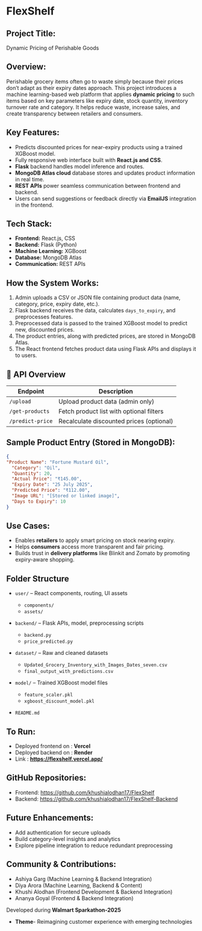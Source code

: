 # FlexShelf

## Project Title: 
Dynamic Pricing of Perishable Goods

## Overview:
Perishable grocery items often go to waste simply because their prices don’t adapt as their expiry dates approach. This project introduces a machine learning-based web platform that applies **dynamic pricing** to such items based on key parameters like expiry date, stock quantity, inventory turnover rate and category. It helps reduce waste, increase sales, and create transparency between retailers and consumers.

## Key Features:
- Predicts discounted prices for near-expiry products using a trained XGBoost model.
- Fully responsive web interface built with **React.js and CSS**.
- **Flask** backend handles model inference and routes.
- **MongoDB Atlas cloud** database stores and updates product information in real time.
- **REST APIs** power seamless communication between frontend and backend.
- Users can send suggestions or feedback directly via **EmailJS** integration in the frontend.  


## Tech Stack:
- **Frontend:** React.js, CSS
- **Backend:** Flask (Python)
- **Machine Learning:** XGBoost
- **Database:** MongoDB Atlas
- **Communication:** REST APIs


## How the System Works:

1. Admin uploads a CSV or JSON file containing product data (name, category, price, expiry date, etc.).
2. Flask backend receives the data, calculates `days_to_expiry`, and preprocesses features.
3. Preprocessed data is passed to the trained XGBoost model to predict new, discounted prices.
4. The product entries, along with predicted prices, are stored in MongoDB Atlas.
5. The React frontend fetches product data using Flask APIs and displays it to users.

## 📡 API Overview

| Endpoint         | Description                                |
|------------------|--------------------------------------------|
| `/upload`        | Upload product data (admin only)           |
| `/get-products`  | Fetch product list with optional filters   |
| `/predict-price` | Recalculate discounted prices (optional)   |


## Sample Product Entry (Stored in MongoDB):

```json
{
"Product Name": "Fortune Mustard Oil",
  "Category": "Oil",
  "Quantity": 20,
  "Actual Price": "₹145.00",
  "Expiry Date": "25 July 2025",
  "Predicted Price": "₹112.00",
  "Image URL": "[Stored or linked image]",
  "Days to Expiry": 10
}
```



## Use Cases:
- Enables **retailers** to apply smart pricing on stock nearing expiry.
- Helps **consumers** access more transparent and fair pricing.
- Builds trust in **delivery platforms** like Blinkit and Zomato by promoting expiry-aware shopping.

## Folder Structure

- `user/` – React components, routing, UI assets  
  - `components/`    
  - `assets/`  

- `backend/` – Flask APIs, model, preprocessing scripts  
  - `backend.py`  
  - `price_predicted.py`   

- `dataset/` – Raw and cleaned datasets  
  - `Updated_Grocery_Inventory_with_Images_Dates_seven.csv`  
  - `final_output_with_predictions.csv`  

- `model/` – Trained XGBoost model files  
  - `feature_scaler.pkl`  
  - `xgboost_discount_model.pkl`

- `README.md`

## To Run:
- Deployed frontend on : **Vercel**
- Deployed backend on : **Render**
- Link : **https://flexshelf.vercel.app/**

## GitHub Repositories:
- Frontend: https://github.com/khushialodhan17/FlexShelf 
- Backend: https://github.com/khushialodhan17/FlexShelf-Backend


## Future Enhancements:
- Add authentication for secure uploads
- Build category-level insights and analytics
- Explore pipeline integration to reduce redundant preprocessing


## Community & Contributions:
- Ashiya Garg (Machine Learning & Backend Integration)
- Diya Arora (Machine Learning, Backend & Content)
- Khushi Alodhan (Frontend Development & Backend Integration)
- Ananya Goyal (Frontend & Backend Integration)

Developed during **Walmart Sparkathon-2025** 
- **Theme**- Reimagining customer experience with emerging technologies
